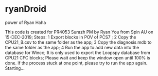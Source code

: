 # ryanDroid
power of Ryan Haha

 This code is created for PR4053 Surazh PM by Ryan You from Spin AU on 15-DEC-2019;
    Steps:  1 Export blocks in POV of PCS7 ;
            2 Copy the CPU21_B.csv to the same folder as the app;
            3 Copy the diagnosis.mdb to the same folder as the app;
            4 Run the app to add new data into the database for Wincc;
           It is only used to export the Loopspy database from CPU21 CFC blocks;
           Please wait and keep the window open until 100% is done.
           If the process stuck at one point, please try to run the app again.
           Starting...
